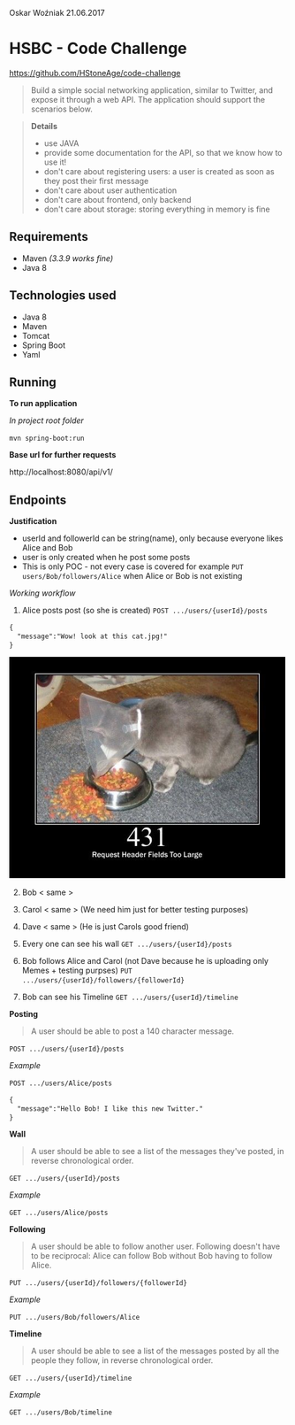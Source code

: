Oskar Woźniak 21.06.2017

# HSBC - Code Challenge
https://github.com/HStoneAge/code-challenge

> Build a simple social networking application, similar to Twitter, and expose it through a web API. The application should support the scenarios below.

> **Details**
> - use JAVA
> - provide some documentation for the API, so that we know how to use it!
> - don't care about registering users: a user is created as soon as they post their first message
> - don't care about user authentication
> - don't care about frontend, only backend
> - don't care about storage: storing everything in memory is fine

## Requirements
- Maven
*(3.3.9 works fine)*
- Java 8

## Technologies used
- Java 8
- Maven
- Tomcat
- Spring Boot
- Yaml

## Running

**To run application**

*In project root folder*

`mvn spring-boot:run`

**Base url for further requests**

http://localhost:8080/api/v1/

## Endpoints

**Justification**

- userId and followerId can be string(name), only because everyone likes Alice and Bob
- user is only created when he post some posts
- This is only POC - not every case is covered for example `PUT users/Bob/followers/Alice` when Alice or Bob is not existing

*Working workflow*
1. Alice posts post (so she is created) `POST .../users/{userId}/posts`
```
{
  "message":"Wow! look at this cat.jpg!"
}
```
![image](test.jpg)

2. Bob < same >
3. Carol < same > (We need him just for better testing purposes)
4. Dave < same > (He is just Carols good friend)

5. Every one can see his wall `GET .../users/{userId}/posts`

6. Bob follows Alice and Carol (not Dave because he is uploading only Memes + testing purpses) `PUT .../users/{userId}/followers/{followerId}`

7. Bob can see his Timeline `GET .../users/{userId}/timeline`


**Posting**

> A user should be able to post a 140 character message.

`POST .../users/{userId}/posts`

*Example*

`POST .../users/Alice/posts`

```
{
  "message":"Hello Bob! I like this new Twitter."
}
```

**Wall**

> A user should be able to see a list of the messages they've posted, in reverse chronological order.

`GET .../users/{userId}/posts`

*Example*

`GET .../users/Alice/posts`

**Following**

> A user should be able to follow another user. Following doesn't have to be reciprocal: Alice can follow Bob without Bob having to follow Alice.

`PUT .../users/{userId}/followers/{followerId}`

*Example*

`PUT .../users/Bob/followers/Alice`

**Timeline**

> A user should be able to see a list of the messages posted by all the people they follow, in reverse chronological order.

`GET .../users/{userId}/timeline`

*Example*

`GET .../users/Bob/timeline`